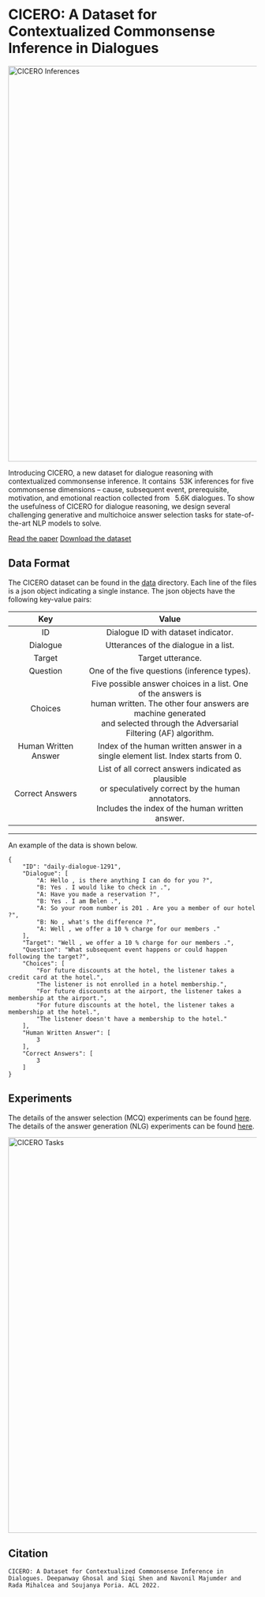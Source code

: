 # CICERO: A Dataset for Contextualized Commonsense Inference in Dialogues

<img src="https://declare-lab.net/assets/images/resources/cicero.png" alt="CICERO Inferences" width="800"/>

Introducing CICERO, a new dataset for dialogue reasoning with contextualized commonsense inference. It contains 53K inferences for five commonsense dimensions – cause, subsequent event, prerequisite, motivation, and emotional reaction collected from  5.6K dialogues. To show the usefulness of CICERO for dialogue reasoning, we design several challenging generative and multichoice answer selection tasks for state-of-the-art NLP models to solve.

[Read the paper](https://arxiv.org/pdf/2203.13926.pdf)
[Download the dataset](https://github.com/declare-lab/CICERO/releases/download/v1.0.0/data.zip)

## Data Format

The CICERO dataset can be found in the [data](https://github.com/declare-lab/CICERO/releases/download/v1.0.0/data.zip) directory. Each line of the files is a json object indicating a single instance. The json objects have the following key-value pairs:

| Key 	    | Value 	|
|:----------:| :-----:|
| ID 	    | Dialogue ID with dataset indicator. 	|
| Dialogue 	| Utterances of the dialogue in a list.	|
| Target 	| Target utterance. 	|
| Question 	| One of the five questions (inference types). 	|
| Choices   | Five possible answer choices in a list. One of the answers is<br>human written. The other four answers are machine generated<br>and selected through the Adversarial Filtering (AF) algorithm. |
| Human Written Answer | Index of the human written answer in a<br>single element list. Index starts from 0. |
| Correct Answers | List of all correct answers indicated as plausible<br>or speculatively correct by the human annotators.<br>Includes the index of the human written answer. |
---------------------------------------------------------------------------

An example of the data is shown below.

```
{
    "ID": "daily-dialogue-1291",
    "Dialogue": [
        "A: Hello , is there anything I can do for you ?",
        "B: Yes . I would like to check in .",
        "A: Have you made a reservation ?",
        "B: Yes . I am Belen .",
        "A: So your room number is 201 . Are you a member of our hotel ?",
        "B: No , what's the difference ?",
        "A: Well , we offer a 10 % charge for our members ."
    ],
    "Target": "Well , we offer a 10 % charge for our members .",
    "Question": "What subsequent event happens or could happen following the target?",
    "Choices": [
        "For future discounts at the hotel, the listener takes a credit card at the hotel.",
        "The listener is not enrolled in a hotel membership.",
        "For future discounts at the airport, the listener takes a membership at the airport.",
        "For future discounts at the hotel, the listener takes a membership at the hotel.",
        "The listener doesn't have a membership to the hotel."
    ],
    "Human Written Answer": [
        3
    ],
    "Correct Answers": [
        3
    ]
}
 ```

## Experiments

The details of the answer selection (MCQ) experiments can be found [here](https://github.com/declare-lab/CICERO/tree/main/experiments/mcq).
The details of the answer generation (NLG) experiments can be found [here](https://github.com/declare-lab/CICERO/tree/main/experiments/nlg).

<img src="https://declare-lab.net/assets/images/resources/MCQ-cider2-new5.png" alt="CICERO Tasks" width="800"/>

## Citation

```
CICERO: A Dataset for Contextualized Commonsense Inference in Dialogues. Deepanway Ghosal and Siqi Shen and Navonil Majumder and Rada Mihalcea and Soujanya Poria. ACL 2022.
```
